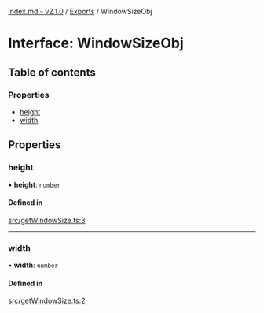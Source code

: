 [index.md - v2.1.0](../README.md) / [Exports](../modules.md) / WindowSizeObj

# Interface: WindowSizeObj

## Table of contents

### Properties

-   [height](WindowSizeObj.md#height)
-   [width](WindowSizeObj.md#width)

## Properties

### height

• **height**: `number`

#### Defined in

[src/getWindowSize.ts:3](https://github.com/saqqdy/js-cool/blob/ab1800b/src/getWindowSize.ts#L3)

---

### width

• **width**: `number`

#### Defined in

[src/getWindowSize.ts:2](https://github.com/saqqdy/js-cool/blob/ab1800b/src/getWindowSize.ts#L2)
